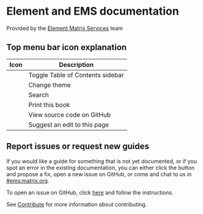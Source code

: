 # Element and EMS documentation

Provided by the [Element Matrix Services](https://ems.element.io/) team

## Top menu bar icon explanation

| Icon                              | Description                      |
| --------------------------------- | -------------------------------- |
| <i class="fa fa-bars"></i>        | Toggle Table of Contents sidebar |
| <i class="fa fa-paint-brush"></i> | Change theme                     |
| <i class="fa fa-search"></i>      | Search                           |
| <i class="fa fa-print"></i>       | Print this book                  |
| <i class="fa fa-github"></i>      | View source code on GitHub       |
| <i class="fa fa-edit"></i>        | Suggest an edit to this page     |

## Report issues or request new guides

If you would like a guide for something that is not yet documented, or if you spot an error in the existing documentation, you can either click the <i class="fa fa-edit"></i> button and propose a fix, open a new issue on GitHub, or come and chat to us in [#ems:matrix.org](https://matrix.to/#/#ems:matrix.org).

To open an issue on GitHub, click [here](https://github.com/vector-im/ems-docs/issues/new/choose) and follow the instructions.

See [Contribute](Contribute.md) for more information about contributing.
